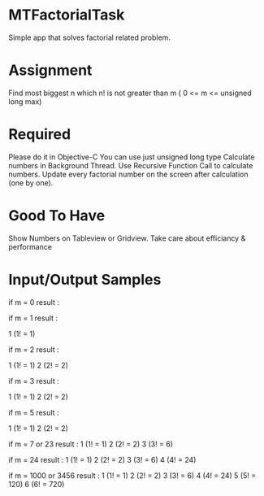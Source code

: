 MTFactorialTask
====================

Simple app that solves factorial related problem.

Assignment
====================

Find most biggest n which n! is not greater than m ( 0 <= m <= unsigned long max)

Required
====================

Please do it in Objective-C
You can use just unsigned long type
Calculate numbers in Background Thread.
Use Recursive Function Call to calculate numbers.
Update every factorial number on the screen after calculation (one by one).

Good To Have
====================

Show Numbers on Tableview or Gridview.
Take care about efficiancy & performance

Input/Output Samples
====================

if m = 0
result : 

if m = 1
result : 

1 (1! = 1)

if m = 2
result : 

1 (1! = 1)
2 (2! = 2)

if m = 3
result : 

1 (1! = 1)
2 (2! = 2)

if m = 5
result : 

1 (1! = 1)
2 (2! = 2)

if m = 7 or 23
result : 
1 (1! = 1)
2 (2! = 2)
3 (3! = 6)

if m = 24
result : 
1 (1! = 1)
2 (2! = 2)
3 (3! = 6)
4 (4! = 24)

if m = 1000 or 3456
result : 
1 (1! = 1)
2 (2! = 2)
3 (3! = 6)
4 (4! = 24)
5 (5! = 120)
6 (6! = 720)
